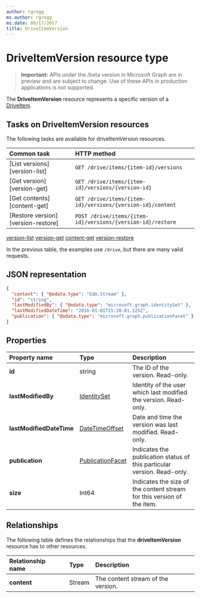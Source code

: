 ```yaml
---
author: rgregg
ms.author: rgregg
ms.date: 09/17/2017
title: DriveItemVersion
---
```

# DriveItemVersion resource type

> **Important:** APIs under the /beta version in Microsoft Graph are in preview and are subject to change. Use of these APIs in production applications is not supported.

The **DriveItemVersion** resource represents a specific version of a [DriveItem](driveitem.md).


## Tasks on DriveItemVersion resources

The following tasks are available for driveItemVersion resources.

|            Common task             |         HTTP method         |
| :--------------------------------- | :-------------------------- |
| [List versions][version-list]      | `GET /drive/items/{item-id}/versions`  |
| [Get version][version-get]         | `GET /drive/items/{item-id}/versions/{version-id}`     |
| [Get contents][content-get]        | `GET /drive/items/{item-id}/versions/{version-id}/content` |
| [Restore version][version-restore] | `POST /drive/items/{item-id}/versions/{version-id}/restore` |

[version-list](../api/driveitem-list-versions)
[version-get](../api/driveitemversion-get)
[content-get](../api/driveitemversion-get-contents)
[version-restore](../api/driveitemversion-restore)

In the previous table, the examples use `/drive`, but there are many valid requests.

## JSON representation

<!-- { "blockType": "resource", "@odata.type": "microsoft.graph.driveItemVersion", "@type.aka": "oneDrive.driveItemVersion" } -->

```json
{
  "content": { "@odata.type": "Edm.Stream" },
  "id": "string",
  "lastModifiedBy": { "@odata.type": "microsoft.graph.identitySet" },
  "lastModifiedDateTime": "2016-01-01T15:20:01.125Z",
  "publication": { "@odata.type": "microsoft.graph.publicationFacet" }
}
```

## Properties

|      Property name       |                         Type                         |                               Description                               |
| :----------------------- | :--------------------------------------------------- | :---------------------------------------------------------------------- |
| **id**                   | string                                               | The ID of the version. Read-only.                                       |
| **lastModifiedBy**       | [IdentitySet](../resources/identityset.md)           | Identity of the user which last modified the version. Read-only.        |
| **lastModifiedDateTime** | [DateTimeOffset](../resources/timestamp.md)          | Date and time the version was last modified. Read-only.                 |
| **publication**          | [PublicationFacet](../resources/publicationfacet.md) | Indicates the publication status of this particular version. Read-only. |
| **size**                 | Int64                                                | Indicates the size of the content stream for this version of the item.  |

## Relationships

The following table defines the relationships that the **driveItemVersion** resource has to other resources.

| Relationship name |  Type  |            Description             |
| :---------------- | :----- | :--------------------------------- |
| **content**       | Stream | The content stream of the version. |

<!-- {
  "type": "#page.annotation",
  "description": "The version facet provides information about the properties of a file version.",
  "keywords": "version,versions,version-history,history",
  "section": "documentation",
  "tocPath": "Facets/Version"
} -->